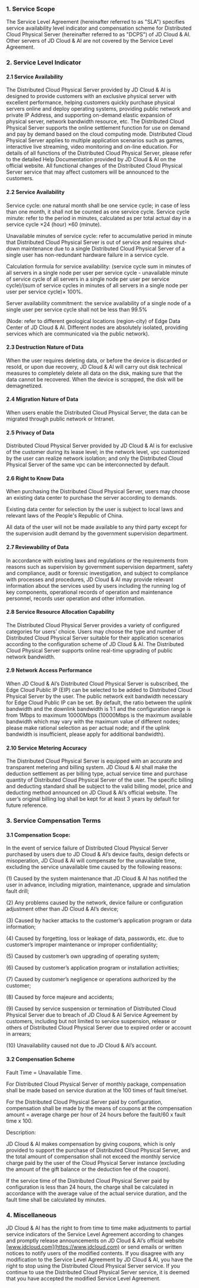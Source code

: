### 1. Service Scope

The Service Level Agreement (hereinafter referred to as "SLA") specifies service availability level indicator and compensation scheme for Distributed Cloud Physical Server (hereinafter referred to as "DCPS") of JD Cloud & AI. Other servers of JD Cloud & AI are not covered by the Service Level Agreement.

### 2. Service Level Indicator

#### 2.1 Service Availability

The Distributed Cloud Physical Server provided by JD Cloud & AI is designed to provide customers with an exclusive physical server with excellent performance, helping customers quickly purchase physical servers online and deploy operating systems, providing public network and private IP Address, and supporting on-demand elastic expansion of physical server, network bandwidth resource, etc. The Distributed Cloud Physical Server supports the online settlement function for use on demand and pay by demand based on the cloud computing mode. Distributed Cloud Physical Server applies to multiple application scenarios such as games, interactive live streaming, video monitoring and on-line education. For details of all functions of the Distributed Cloud Physical Server, please refer to the detailed Help Documentation provided by JD Cloud & AI on the official website. All functional changes of the Distributed Cloud Physical Server service that may affect customers will be announced to the customers.

#### 2.2 Service Availability


Service cycle: one natural month shall be one service cycle; in case of less than one month, it shall not be counted as one service cycle.
Service cycle minute: refer to the period in minutes, calculated as per total actual day in a service cycle ×24 (hour) ×60 (minute).

Unavailable minutes of service cycle: refer to accumulative period in minute that Distributed Cloud Physical Server is out of service and requires shut-down maintenance due to a single Distributed Cloud Physical Server of a single user has non-redundant hardware failure in a service cycle.

Calculation formula for service availability: (service cycle sum in minutes of all servers in a single node per user per service cycle - unavailable minute of service cycle of all servers in a single node per user per service cycle)/(sum of service cycles in minutes of all servers in a single node per user per service cycle)× 100%.

Server availability commitment: the service availability of a single node of a single user per service cycle shall not be less than 99.5%

(Node: refer to different geological locations (region-city) of Edge Data Center of JD Cloud & AI. Different nodes are absolutely isolated, providing services which are communicated via the public network). 

#### 2.3 Destruction Nature of Data

When the user requires deleting data, or before the device is discarded or resold, or upon due recovery, JD Cloud & AI will carry out disk technical measures to completely delete all data on the disk, making sure that the data cannot be recovered. When the device is scrapped, the disk will be demagnetized.

#### 2.4 Migration Nature of Data

When users enable the Distributed Cloud Physical Server, the data can be migrated through public network or Intranet.

#### 2.5 Privacy of Data

Distributed Cloud Physical Server provided by JD Cloud & AI is for exclusive of the customer during its lease level; in the network level, vpc customized by the user can realize network isolation; and only the Distributed Cloud Physical Server of the same vpc can be interconnected by default.

#### 2.6 Right to Know Data

When purchasing the Distributed Cloud Physical Server, users may choose an existing data center to purchase the server according to demands.

Existing data center for selection by the user is subject to local laws and relevant laws of the People's Republic of China.

All data of the user will not be made available to any third party except for the supervision audit demand by the government supervision department.

#### 2.7 Reviewability of Data

In accordance with existing laws and regulations or the requirements from reasons such as supervision by government supervision department, safety and compliance, audit or forensic investigation, and subject to compliance with processes and procedures, JD Cloud & AI may provide relevant information about the services used by users including the running log of key components, operational records of operation and maintenance personnel, records user operation and other information.

#### 2.8 Service Resource Allocation Capability

The Distributed Cloud Physical Server provides a variety of configured categories for users’ choice. Users may choose the type and number of Distributed Cloud Physical Server suitable for their application scenarios according to the configuration scheme of JD Cloud & AI. The Distributed Cloud Physical Server supports online real-time upgrading of public network bandwidth.

#### 2.9 Network Access Performance

When JD Cloud & AI’s Distributed Cloud Physical Server is subscribed, the Edge Cloud Public IP (EIP) can be selected to be added to Distributed Cloud Physical Server by the user. The public network exit bandwidth necessary for Edge Cloud Public IP can be set. By default, the ratio between the uplink bandwidth and the downlink bandwidth is 1:1 and the configuration range is from 1Mbps to maximum 10000Mbps (10000Mbps is the maximum available bandwidth which may vary with the maximum value of different nodes; please make rational selection as per actual node; and if the uplink bandwidth is insufficient, please apply for additional bandwidth).

#### 2.10 Service Metering Accuracy
The Distributed Cloud Physical Server is equipped with an accurate and transparent metering and billing system. JD Cloud & AI shall make the deduction settlement as per billing type, actual service time and purchase quantity of Distributed Cloud Physical Server of the user. The specific billing and deducting standard shall be subject to the valid billing model, price and deducting method announced on JD Cloud & AI’s official website. The user’s original billing log shall be kept for at least 3 years by default for future reference.

### 3. Service Compensation Terms

#### 3.1 Compensation Scope:

In the event of service failure of Distributed Cloud Physical Server purchased by users due to JD Cloud & AI’s device faults, design defects or misoperation, JD Cloud & AI will compensate for the unavailable time, excluding the service unavailable time caused by the following reasons:

(1) Caused by the system maintenance that JD Cloud & AI has notified the user in advance, including migration, maintenance, upgrade and simulation fault drill;

(2) Any problems caused by the network, device failure or configuration adjustment other than JD Cloud & AI’s device;

(3) Caused by hacker attacks to the customer’s application program or data information;

(4) Caused by forgetting, loss or leakage of data, passwords, etc. due to customer’s improper maintenance or improper confidentiality;

(5) Caused by customer’s own upgrading of operating system;

(6) Caused by customer’s application program or installation activities;

(7) Caused by customer’s negligence or operations authorized by the customer;

(8) Caused by force majeure and accidents;

(9) Caused by service suspension or termination of Distributed Cloud Physical Server due to breach of JD Cloud & AI Service Agreement by customers, including but not limited to service suspension, release or others of Distributed Cloud Physical Server due to expired order or account in arrears;

(10) Unavailability caused not due to JD Cloud & AI’s account.

#### 3.2 Compensation Scheme

Fault Time = Unavailable Time.

For Distributed Cloud Physical Server of monthly package, compensation shall be made based on service duration at the 100 times of fault time/set.

For the Distributed Cloud Physical Server paid by configuration, compensation shall be made by the means of coupons at the compensation amount = average charge per hour of 24 hours before the fault/60 x fault time x 100.

Description:

JD Cloud & AI makes compensation by giving coupons, which is only provided to support the purchase of Distributed Cloud Physical Server, and the total amount of compensation shall not exceed the monthly service charge paid by the user of the Cloud Physical Server instance (excluding the amount of the gift balance or the deduction fee of the coupon).

If the service time of the Distributed Cloud Physical Server paid by configuration is less than 24 hours, the charge shall be calculated in accordance with the average value of the actual service duration, and the fault time shall be calculated by minutes.
### 4. Miscellaneous
JD Cloud & AI has the right to from time to time make adjustments to partial service indicators of the Service Level Agreement according to changes and promptly release announcements on JD Cloud & AI’s official website [www.jdcloud.com](https://www.jdcloud.com) or send emails or written notices to notify users of the modified contents. If you disagree with any modification to the Service Level Agreement by JD Cloud & AI, you have the right to stop using the Distributed Cloud Physical Server service. If you continue to use the Distributed Cloud Physical Server service, it is deemed that you have accepted the modified Service Level Agreement.

